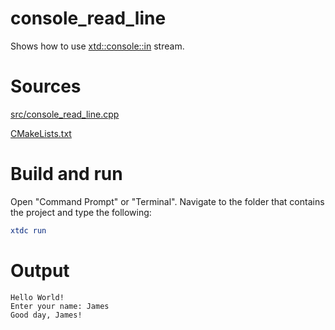 # console_read_line

Shows how to use [xtd::console::in](https://codedocs.xyz/gammasoft71/xtd/classxtd_1_1console.html#a7c103233b3e74cb63538b48616b7fd02) stream.

# Sources

[src/console_read_line.cpp](src/console_read_line.cpp)

[CMakeLists.txt](CMakeLists.txt)

# Build and run

Open "Command Prompt" or "Terminal". Navigate to the folder that contains the project and type the following:

```cmake
xtdc run
```

# Output

```
Hello World!
Enter your name: James
Good day, James!
```
